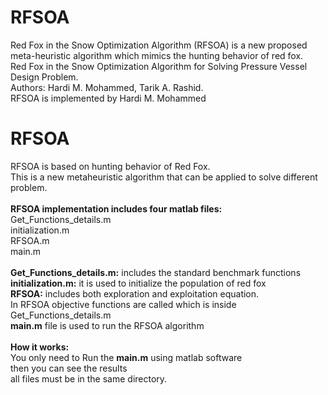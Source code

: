 # RFSOA
Red Fox in the Snow Optimization Algorithm (RFSOA) is a new proposed meta-heuristic algorithm which mimics the hunting behavior of red fox.<br/>
Red Fox in the Snow Optimization Algorithm for Solving Pressure Vessel Design Problem.<br/>
 Authors: Hardi M. Mohammed, Tarik A. Rashid.<br/>
 RFSOA is implemented by Hardi M. Mohammed<br/>

# RFSOA 
RFSOA is based on hunting behavior of Red Fox.<br/>
This is a new metaheuristic algorithm that can be applied to solve different problem.<br/>
<br/>
<b>RFSOA implementation includes four matlab files:</b><br/>
Get_Functions_details.m<br/>
initialization.m<br/>
RFSOA.m<br/>
main.m<br/>
<br/>
<b>Get_Functions_details.m:</b> includes the standard benchmark functions<br/>
<b>initialization.m:</b> it is used to initialize the population of red fox<br/>
<b>RFSOA:</b> includes both exploration and exploitation equation. <br/>
In RFSOA objective functions are called which is inside Get_Functions_details.m<br/>
<b>main.m</b> file is used to run the RFSOA algorithm<br/>
<br>
<b>How it works:</b><br/>
You only need to Run the <b>main.m</b> using matlab software<br/>
then you can see the results<br/>
all files must be in the same directory.

